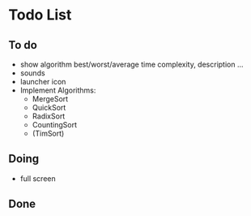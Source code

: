 # Todo List

## To do
+ show algorithm best/worst/average time complexity, description ...
+ sounds
+ launcher icon
+ Implement Algorithms:
    + MergeSort
    + QuickSort
    + RadixSort
    + CountingSort
    + (TimSort)

## Doing
+ full screen

## Done
